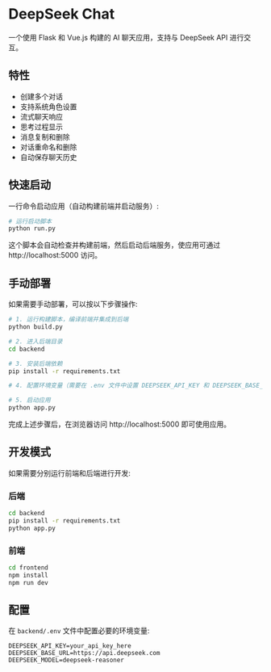 # DeepSeek Chat

一个使用 Flask 和 Vue.js 构建的 AI 聊天应用，支持与 DeepSeek API 进行交互。

## 特性

- 创建多个对话
- 支持系统角色设置
- 流式聊天响应
- 思考过程显示
- 消息复制和删除
- 对话重命名和删除
- 自动保存聊天历史

## 快速启动

一行命令启动应用（自动构建前端并启动服务）:

```bash
# 运行启动脚本
python run.py
```

这个脚本会自动检查并构建前端，然后启动后端服务，使应用可通过 http://localhost:5000 访问。

## 手动部署

如果需要手动部署，可以按以下步骤操作:

```bash
# 1. 运行构建脚本，编译前端并集成到后端
python build.py

# 2. 进入后端目录
cd backend

# 3. 安装后端依赖
pip install -r requirements.txt

# 4. 配置环境变量（需要在 .env 文件中设置 DEEPSEEK_API_KEY 和 DEEPSEEK_BASE_URL）

# 5. 启动应用
python app.py
```

完成上述步骤后，在浏览器访问 http://localhost:5000 即可使用应用。

## 开发模式

如果需要分别运行前端和后端进行开发:

### 后端

```bash
cd backend
pip install -r requirements.txt
python app.py
```

### 前端

```bash
cd frontend
npm install
npm run dev
```

## 配置

在 `backend/.env` 文件中配置必要的环境变量:

```
DEEPSEEK_API_KEY=your_api_key_here
DEEPSEEK_BASE_URL=https://api.deepseek.com
DEEPSEEK_MODEL=deepseek-reasoner
``` 